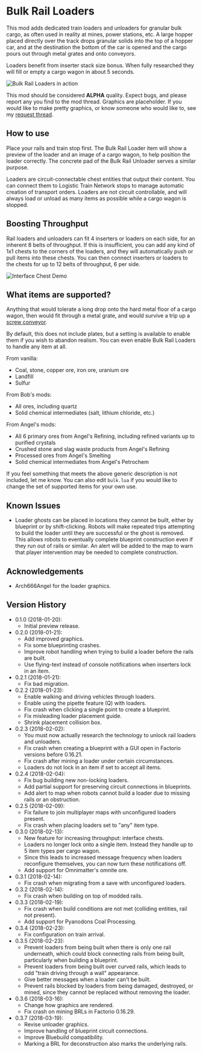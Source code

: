 # Bulk Rail Loaders

This mod adds dedicated train loaders and unloaders for granular bulk cargo,
as often used in reality at mines, power stations, etc.  A large hopper placed
directly over the track drops granular solids into the top of a hopper car,
and at the destination the bottom of the car is opened and the cargo pours out
through metal grates and onto conveyors.

Loaders benefit from inserter stack size bonus.  When fully researched they will
fill or empty a cargo wagon in about 5 seconds.

![Bulk Rail Loaders in action](https://github.com/mspielberg/factorio-railloader/raw/master/resources/snapshot.jpg)

This mod should be considered __ALPHA__ quality.  Expect bugs, and please report
any you find to the mod thread. Graphics are placeholder.
If you would like to make pretty graphics, or know someone who would like to, see
my [request thread](https://forums.factorio.com/viewtopic.php?f=15&t=56820).

## How to use

Place your rails and train stop first.  The Bulk Rail Loader item
will show a preview of the loader and an image of a cargo wagon, to help
position the loader correctly.  The concrete pad of the Bulk Rail Unloader
serves a similar purpose.

Loaders are circuit-connectable chest entities that output their content.
You can connect them to Logistic Train Network stops to manage automatic
creation of transport orders.  Loaders are not circuit controllable, and
will always load or unload as many items as possible while a cargo wagon
is stopped.

## Boosting Throughput

Rail loaders and unloaders can fit 4 inserters or loaders on each side, for an
inherent 8 belts of throughput.  If this is insufficient, you can add any kind
of 1x1 chests to the corners of the loaders, and they will automatically push or
pull items into these chests.  You can then connect inserters or loaders to the
chests for up to 12 belts of throughput, 6 per side.

![Interface Chest Demo](https://github.com/mspielberg/factorio-railloader/raw/master/resources/interfacechests.jpg)

## What items are supported?

Anything that would tolerate a long drop onto the hard metal floor of a cargo
wagon, then would fit through a metal grate, and would survive a trip up a
[screw conveyor](https://en.wikipedia.org/wiki/Screw_conveyor).

By default, this does not include plates, but a setting is available to enable
them if you wish to abandon realism. You can even enable Bulk Rail Loaders to
handle any item at all.

From vanilla:

* Coal, stone, copper ore, iron ore, uranium ore
* Landfill
* Sulfur

From Bob's mods:

* All ores, including quartz
* Solid chemical intermediates (salt, lithium chloride, etc.)

From Angel's mods:

* All 6 primary ores from Angel's Refining, including refined variants up to
  purified crystals
* Crushed stone and slag waste products from Angel's Refining
* Processed ores from Angel's Smelting
* Solid chemical intermediates from Angel's Petrochem

If you feel something that meets the above generic description is not included,
let me know.  You can also edit `bulk.lua` if you would like to change the set
of supported items for your own use.

## Known Issues

* Loader ghosts can be placed in locations they cannot be built, either by
  blueprint or by shift-clicking.  Robots will make repeated trips attempting to
  build the loader until they are successful or the ghost is removed.  This
  allows robots to eventually complete blueprint construction even if they run
  out of rails or similar.  An alert will be added to the map to warn that
  player intervention may be needed to complete construction.

## Acknowledgements

* Arch666Angel for the loader graphics.

## Version History
* 0.1.0 (2018-01-20):
    * Initial preview release.
* 0.2.0 (2018-01-21):
    * Add improved graphics.
    * Fix some blueprinting crashes.
    * Improve robot handling when trying to build a loader before the rails are
      built.
    * Use flying-text instead of console notifications when inserters lock in an
      item.
* 0.2.1 (2018-01-21):
    * Fix bad migration.
* 0.2.2 (2018-01-23):
    * Enable walking and driving vehicles through loaders.
    * Enable using the pipette feature (Q) with loaders.
    * Fix crash when clicking a single point to create a blueprint.
    * Fix misleading loader placement guide.
    * Shrink placement collision box.
* 0.2.3 (2018-02-02):
    * You must now actually research the technology to unlock rail loaders and unloaders.
    * Fix crash when creating a blueprint with a GUI open in Factorio versions before 0.16.21.
    * Fix crash after mining a loader under certain circumstances.
    * Loaders do not lock in an item if set to accept all items.
* 0.2.4 (2018-02-04):
    * Fix bug building new non-locking loaders.
    * Add partial support for preserving circuit connections in blueprints.
    * Add alert to map when robots cannot build a loader due to missing rails or an obstruction.
* 0.2.5 (2018-02-09):
    * Fix failure to join multiplayer maps with unconfigured loaders present.
    * Fix crash when placing loaders set to "any" item type.
* 0.3.0 (2018-02-13):
    * New feature for increasing throughput: interface chests.
    * Loaders no longer lock onto a single item.  Instead they handle up to 5 item types per cargo wagon.
    * Since this leads to increased message frequency when loaders reconfigure themselves, you can now turn these notifications off.
    * Add support for Omnimatter's omnite ore.
* 0.3.1 (2018-02-14):
    * Fix crash when migrating from a save with unconfigured loaders.
* 0.3.2 (2018-02-14):
    * Fix crash when building on top of modded rails.
* 0.3.3 (2018-02-19):
    * Fix crash when build conditions are not met (colliding entities, rail not present).
    * Add support for Pyanodons Coal Processing.
* 0.3.4 (2018-02-23):
    * Fix configuration on train arrival.
* 0.3.5 (2018-02-23):
    * Prevent loaders from being built when there is only one rail underneath, which could block connecting rails from being built, particularly when building a blueprint.
    * Prevent loaders from being built over curved rails, which leads to odd "train driving through a wall" appearance.
    * Give better messages when a loader can't be built.
    * Prevent rails blocked by loaders from being damaged, destroyed, or mined, since they cannot be replaced without removing the loader.
* 0.3.6 (2018-03-16):
    * Change how graphics are rendered.
    * Fix crash on mining BRLs in Factorio 0.16.29.
* 0.3.7 (2018-03-19):
    * Revise unloader graphics.
    * Improve handling of blueprint circuit connections.
    * Improve Bluebuild compatibility.
    * Marking a BRL for deconstruction also marks the underlying rails.